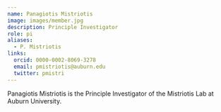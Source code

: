 ```yaml
---
name: Panagiotis Mistriotis
image: images/member.jpg
description: Principle Investigator
role: pi
aliases:
  - P. Mistriotis
links:
  orcid: 0000-0002-8069-3278
  email: pmistriotis@auburn.edu
  twitter: pmistri
---
```


Panagiotis Mistriotis is the Principle Investigator of the Mistriotis Lab at Auburn University.

